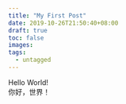 ```yaml
---
title: "My First Post"
date: 2019-10-26T21:50:40+08:00
draft: true
toc: false
images:
tags: 
  - untagged
---
```

Hello World!  
你好，世界！
